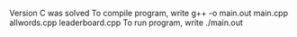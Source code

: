 Version C was solved
    To compile program, write g++ -o main.out main.cpp allwords.cpp leaderboard.cpp
    To run program, write ./main.out